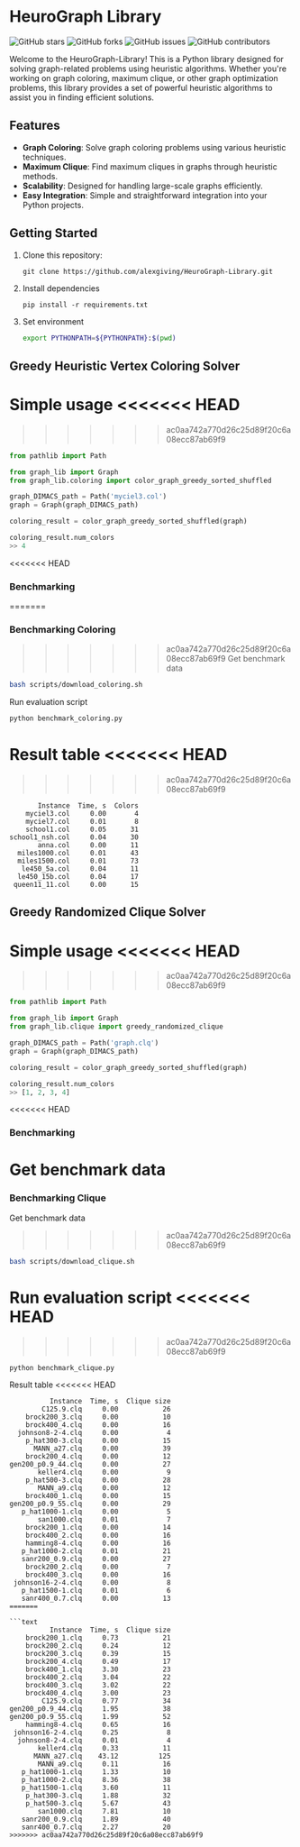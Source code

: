 # HeuroGraph Library

![GitHub stars](https://img.shields.io/github/stars/alexgiving/HeuroGraph-Library?style=social)
![GitHub forks](https://img.shields.io/github/forks/alexgiving/HeuroGraph-Library?style=social)
![GitHub issues](https://img.shields.io/github/issues/alexgiving/HeuroGraph-Library)
![GitHub contributors](https://img.shields.io/github/contributors/alexgiving/HeuroGraph-Library)

Welcome to the HeuroGraph-Library! This is a Python library designed for solving graph-related problems using heuristic algorithms. Whether you're working on graph coloring, maximum clique, or other graph optimization problems, this library provides a set of powerful heuristic algorithms to assist you in finding efficient solutions.

## Features

- **Graph Coloring**: Solve graph coloring problems using various heuristic techniques.
- **Maximum Clique**: Find maximum cliques in graphs through heuristic methods.
- **Scalability**: Designed for handling large-scale graphs efficiently.
- **Easy Integration**: Simple and straightforward integration into your Python projects.

## Getting Started

1. Clone this repository:

   ```shell
   git clone https://github.com/alexgiving/HeuroGraph-Library.git
   ```

2. Install dependencies

    ```shell
    pip install -r requirements.txt
    ```

3. Set environment

    ```bash
    export PYTHONPATH=${PYTHONPATH}:$(pwd)
    ```

## Greedy Heuristic Vertex Coloring Solver

Simple usage
<<<<<<< HEAD
=======

>>>>>>> ac0aa742a770d26c25d89f20c6a08ecc87ab69f9
```python
from pathlib import Path

from graph_lib import Graph
from graph_lib.coloring import color_graph_greedy_sorted_shuffled

graph_DIMACS_path = Path('myciel3.col')
graph = Graph(graph_DIMACS_path)

coloring_result = color_graph_greedy_sorted_shuffled(graph)

coloring_result.num_colors
>> 4
```

<<<<<<< HEAD
### Benchmarking
=======
### Benchmarking Coloring

>>>>>>> ac0aa742a770d26c25d89f20c6a08ecc87ab69f9
Get benchmark data

```bash
bash scripts/download_coloring.sh
```

Run evaluation script

```bash
python benchmark_coloring.py
```

Result table
<<<<<<< HEAD
=======

>>>>>>> ac0aa742a770d26c25d89f20c6a08ecc87ab69f9
```text
       Instance  Time, s  Colors
    myciel3.col     0.00       4
    myciel7.col     0.01       8
    school1.col     0.05      31
school1_nsh.col     0.04      30
       anna.col     0.00      11
  miles1000.col     0.01      43
  miles1500.col     0.01      73
   le450_5a.col     0.04      11
  le450_15b.col     0.04      17
 queen11_11.col     0.00      15
```

## Greedy Randomized Clique Solver

Simple usage
<<<<<<< HEAD
=======

>>>>>>> ac0aa742a770d26c25d89f20c6a08ecc87ab69f9
```python
from pathlib import Path

from graph_lib import Graph
from graph_lib.clique import greedy_randomized_clique

graph_DIMACS_path = Path('graph.clq')
graph = Graph(graph_DIMACS_path)

coloring_result = color_graph_greedy_sorted_shuffled(graph)

coloring_result.num_colors
>> [1, 2, 3, 4]
```

<<<<<<< HEAD
### Benchmarking
Get benchmark data
=======
### Benchmarking Clique

Get benchmark data

>>>>>>> ac0aa742a770d26c25d89f20c6a08ecc87ab69f9
```bash
bash scripts/download_clique.sh
```

Run evaluation script
<<<<<<< HEAD
=======

>>>>>>> ac0aa742a770d26c25d89f20c6a08ecc87ab69f9
```bash
python benchmark_clique.py
```

Result table
<<<<<<< HEAD
```text
          Instance  Time, s  Clique size
        C125.9.clq     0.00           26
    brock200_3.clq     0.00           10
    brock400_4.clq     0.00           16
  johnson8-2-4.clq     0.00            4
    p_hat300-3.clq     0.00           15
      MANN_a27.clq     0.00           39
    brock200_4.clq     0.00           12
gen200_p0.9_44.clq     0.00           27
       keller4.clq     0.00            9
    p_hat500-3.clq     0.00           28
       MANN_a9.clq     0.00           12
    brock400_1.clq     0.00           15
gen200_p0.9_55.clq     0.00           29
   p_hat1000-1.clq     0.00            5
       san1000.clq     0.01            7
    brock200_1.clq     0.00           14
    brock400_2.clq     0.00           16
    hamming8-4.clq     0.00           16
   p_hat1000-2.clq     0.01           21
   sanr200_0.9.clq     0.00           27
    brock200_2.clq     0.00            7
    brock400_3.clq     0.00           16
 johnson16-2-4.clq     0.00            8
   p_hat1500-1.clq     0.01            6
   sanr400_0.7.clq     0.00           13
=======

```text
          Instance  Time, s  Clique size
    brock200_1.clq     0.73           21
    brock200_2.clq     0.24           12
    brock200_3.clq     0.39           15
    brock200_4.clq     0.49           17
    brock400_1.clq     3.30           23
    brock400_2.clq     3.04           22
    brock400_3.clq     3.02           22
    brock400_4.clq     3.00           23
        C125.9.clq     0.77           34
gen200_p0.9_44.clq     1.95           38
gen200_p0.9_55.clq     1.99           52
    hamming8-4.clq     0.65           16
 johnson16-2-4.clq     0.25            8
  johnson8-2-4.clq     0.01            4
       keller4.clq     0.33           11
      MANN_a27.clq    43.12          125
       MANN_a9.clq     0.11           16
   p_hat1000-1.clq     1.33           10
   p_hat1000-2.clq     8.36           38
   p_hat1500-1.clq     3.60           11
    p_hat300-3.clq     1.88           32
    p_hat500-3.clq     5.67           43
       san1000.clq     7.81           10
   sanr200_0.9.clq     1.89           40
   sanr400_0.7.clq     2.27           20
>>>>>>> ac0aa742a770d26c25d89f20c6a08ecc87ab69f9
```
